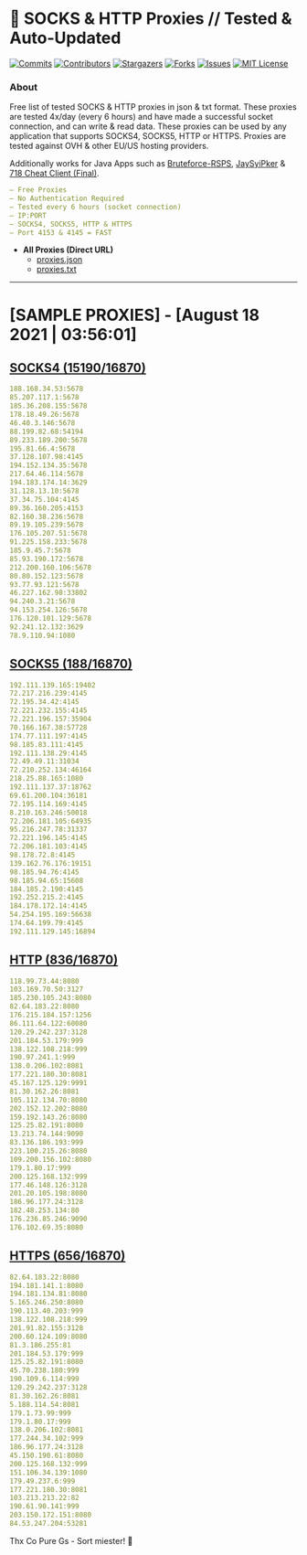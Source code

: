 <!-- MARKDOWN LINKS & IMAGES -->
<!-- https://www.markdownguide.org/basic-syntax/#reference-style-links -->
[contributors-shield]: https://img.shields.io/github/contributors/KaiBurton/free-proxies-autoupdated?style=for-the-badge
[contributors-url]: https://github.com/KaiBurton/free-proxies-autoupdated/graphs/contributors
[forks-shield]: https://img.shields.io/github/forks/KaiBurton/free-proxies-autoupdated?style=for-the-badge
[forks-url]: https://github.com/KaiBurton/free-proxies-autoupdated/network/members
[stars-shield]: https://img.shields.io/github/stars/KaiBurton/free-proxies-autoupdated?style=for-the-badge
[stars-url]: https://github.com/KaiBurton/free-proxies-autoupdated/stargazers
[issues-shield]: https://img.shields.io/github/issues/KaiBurton/free-proxies-autoupdated?style=for-the-badge
[issues-url]: https://github.com/KaiBurton/free-proxies-autoupdated/issues
[license-shield]: https://img.shields.io/github/license/KaiBurton/free-proxies-autoupdated?style=for-the-badge
[license-url]: https://github.com/KaiBurton/free-proxies-autoupdated/blob/main/LICENSE
[commit-shield]: https://img.shields.io/github/last-commit/KaiBurton/free-proxies-autoupdated?style=for-the-badge
[commit-url]: https://github.com/KaiBurton/free-proxies-autoupdated/commits/main

# 🎁 SOCKS & HTTP Proxies // Tested & Auto-Updated

[![Commits][commit-shield]][commit-url]
[![Contributors][contributors-shield]][contributors-url]
[![Stargazers][stars-shield]][stars-url]
[![Forks][forks-shield]][forks-url]
[![Issues][issues-shield]][issues-url]
[![MIT License][license-shield]][license-url]

### About
Free list of tested SOCKS & HTTP proxies in json & txt format. These proxies are tested 4x/day (every 6 hours) and have made a successful socket connection, and can write & read data. These proxies can be used by any application that supports SOCKS4, SOCKS5, HTTP or HTTPS. Proxies are tested against OVH & other EU/US hosting providers.

Additionally works for Java Apps such as [Bruteforce-RSPS](https://github.com/KaiBurton/Bruteforce-RSPS), [JaySyiPker](https://github.com/JayArrowz/JaySyiPker) & [718 Cheat Client (Final)](https://github.com/KaiBurton/718-Cheat-Client-Final). 

```yaml
— Free Proxies
— No Authentication Required
— Tested every 6 hours (socket connection)
— IP:PORT
— SOCKS4, SOCKS5, HTTP & HTTPS
— Port 4153 & 4145 = FAST
```

- **All Proxies (Direct URL)**
  - [proxies.json](https://raw.githubusercontent.com/KaiBurton/free-proxies-autoupdated/main/proxies.json)
  - [proxies.txt](https://raw.githubusercontent.com/KaiBurton/free-proxies-autoupdated/main/proxies.txt)

---

# [SAMPLE PROXIES] - [August 18 2021 | 03:56:01]

## [SOCKS4 (15190/16870)](https://raw.githubusercontent.com/KaiBurton/free-proxies-autoupdated/main/proxies-socks4.txt)
```yaml
188.168.34.53:5678
85.207.117.1:5678
185.36.208.155:5678
178.18.49.26:5678
46.40.3.146:5678
88.199.82.68:54194
89.233.189.200:5678
195.81.66.4:5678
37.128.107.98:4145
194.152.134.35:5678
217.64.46.114:5678
194.183.174.14:3629
31.128.13.10:5678
37.34.75.104:4145
89.36.160.205:4153
82.160.38.236:5678
89.19.105.239:5678
176.105.207.51:5678
91.225.158.233:5678
185.9.45.7:5678
85.93.190.172:5678
212.200.160.106:5678
80.80.152.123:5678
93.77.93.121:5678
46.227.162.98:33802
94.240.3.21:5678
94.153.254.126:5678
176.120.101.129:5678
92.241.12.132:3629
78.9.110.94:1080
```

## [SOCKS5 (188/16870)](https://raw.githubusercontent.com/KaiBurton/free-proxies-autoupdated/main/proxies-socks5.txt)
```yaml
192.111.139.165:19402
72.217.216.239:4145
72.195.34.42:4145
72.221.232.155:4145
72.221.196.157:35904
70.166.167.38:57728
174.77.111.197:4145
98.185.83.111:4145
192.111.138.29:4145
72.49.49.11:31034
72.210.252.134:46164
218.25.88.165:1080
192.111.137.37:18762
69.61.200.104:36181
72.195.114.169:4145
8.210.163.246:50018
72.206.181.105:64935
95.216.247.78:31337
72.221.196.145:4145
72.206.181.103:4145
98.178.72.8:4145
139.162.76.176:19151
98.185.94.76:4145
98.185.94.65:15608
184.185.2.190:4145
192.252.215.2:4145
184.178.172.14:4145
54.254.195.169:56638
174.64.199.79:4145
192.111.129.145:16894
```

## [HTTP (836/16870)](https://raw.githubusercontent.com/KaiBurton/free-proxies-autoupdated/main/proxies-http.txt)
```yaml
118.99.73.44:8080
103.169.70.50:3127
185.230.105.243:8080
82.64.183.22:8080
176.215.184.157:1256
86.111.64.122:60080
120.29.242.237:3128
201.184.53.179:999
138.122.108.218:999
190.97.241.1:999
138.0.206.102:8081
177.221.180.30:8081
45.167.125.129:9991
81.30.162.26:8081
105.112.134.70:8080
202.152.12.202:8080
159.192.143.26:8080
125.25.82.191:8080
13.213.74.144:9090
83.136.186.193:999
223.100.215.26:8080
109.200.156.102:8080
179.1.80.17:999
200.125.168.132:999
177.46.148.126:3128
201.20.105.198:8080
186.96.177.24:3128
182.48.253.134:80
176.236.85.246:9090
176.102.69.35:8080
```

## [HTTPS (656/16870)](https://raw.githubusercontent.com/KaiBurton/free-proxies-autoupdated/main/proxies-https.txt)
```yaml
82.64.183.22:8080
194.181.141.1:8080
194.181.134.81:8080
5.165.246.250:8080
190.113.40.203:999
138.122.108.218:999
201.91.82.155:3128
200.60.124.109:8080
81.3.186.255:81
201.184.53.179:999
125.25.82.191:8080
45.70.238.180:999
190.109.6.114:999
120.29.242.237:3128
81.30.162.26:8081
5.188.114.54:8081
179.1.73.99:999
179.1.80.17:999
138.0.206.102:8081
177.244.34.102:999
186.96.177.24:3128
45.150.190.61:8080
200.125.168.132:999
151.106.34.139:1080
179.49.237.6:999
177.221.180.30:8081
103.213.213.22:82
190.61.90.141:999
203.150.172.151:8080
84.53.247.204:53281
```



Thx Co Pure Gs - Sort miester! 💟